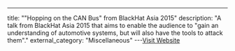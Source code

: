 ---
title: ""Hopping on the CAN Bus" from BlackHat Asia 2015"
description: "A talk from BlackHat Asia 2015 that aims to enable the audience to \"gain an understanding of automotive systems, but will also have the tools to attack them\"."
external_category: "Miscellaneous"
---[Visit Website](https://www.blackhat.com/asia-15/briefings.html#hopping-on-the-can-bus)

